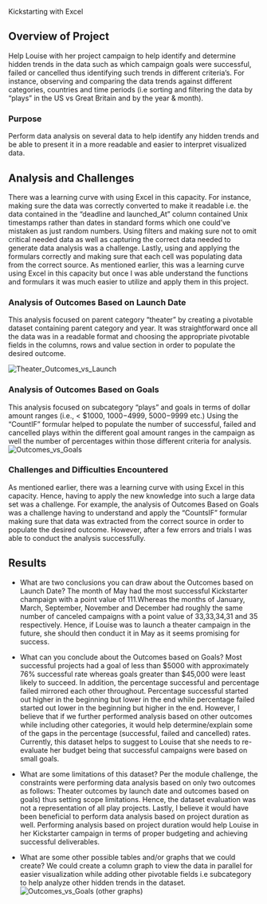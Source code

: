 Kickstarting with Excel
## Overview of Project
Help Louise with her project campaign to help identify and determine hidden trends in the data such as which campaign goals were successful, failed or cancelled thus identifying such trends in different criteria’s. For instance, observing and comparing the data trends against different categories, countries and time periods (i.e sorting and filtering the data by “plays” in the US vs Great Britain and by the year & month). 

### Purpose
Perform data analysis on several data to help identify any hidden trends and be able to present it in a more readable and easier to interpret visualized data.
## Analysis and Challenges
There was a learning curve with using Excel in this capacity. For instance, making sure the data was correctly converted to make it readable i.e. the data contained in the “deadline and launched_At” column contained Unix timestamps rather than dates in standard forms which one could’ve mistaken as just random numbers. Using filters and making sure not to omit critical needed data as well as capturing the correct data needed to generate data analysis was a challenge. Lastly, using and applying the formulars correctly and making sure that each cell was populating data from the correct source. As mentioned earlier, this was a learning curve using Excel in this capacity but once I was able understand the functions and formulars it was much easier to utilize and apply them in this project. 
  
### Analysis of Outcomes Based on Launch Date
This analysis focused on parent category “theater” by creating a pivotable dataset containing parent category and year. It was straightforward once all the data was in a readable format and choosing the appropriate pivotable fields in the columns, rows and value section in order to populate the desired outcome.

![Theater_Outcomes_vs_Launch](https://user-images.githubusercontent.com/89875689/132951432-ba8b6062-968a-4304-a1a0-e3558c088d54.png)

### Analysis of Outcomes Based on Goals
This analysis focused on subcategory “plays” and goals in terms of dollar amount ranges (i.e., < $1000, $1000-$4999, $5000-$9999 etc.) Using the “CountIF” formular helped to populate the number of successful, failed and cancelled plays within the different goal amount ranges in the campaign as well the number of percentages within those different criteria for analysis.
![Outcomes_vs_Goals](https://user-images.githubusercontent.com/89875689/132951439-2242a3b0-d0c8-4ebf-82e1-014605854ca6.png)

### Challenges and Difficulties Encountered
As mentioned earlier, there was a learning curve with using Excel in this capacity. Hence, having to apply the new knowledge into such a large data set was a challenge. For example, the analysis of Outcomes Based on Goals was a challenge having to understand and apply the “CountsIF” formular making sure that data was extracted from the correct source in order to populate the desired outcome. However, after a few errors and trials I was able to conduct the analysis successfully.

## Results
- What are two conclusions you can draw about the Outcomes based on Launch Date?
The month of May had the most successful Kickstarter champaign with a point value of 111.Whereas the months of January, March, September, November and December had roughly the same number of canceled campaigns with a point value of 33,33,34,31 and 35 respectively. Hence, if Louise was to launch a theater campaign in the future, she should then conduct it in May as it seems promising for success. 

- What can you conclude about the Outcomes based on Goals?
Most successful projects had a goal of less than $5000 with approximately 76% successful rate whereas goals greater than $45,000 were least likely to succeed. In addition, the percentage successful and percentage failed mirrored each other throughout. Percentage successful started out higher in the beginning but lower in the end while percentage failed started out lower in the beginning but higher in the end. However, I believe that if we further performed analysis based on other outcomes while including other categories, it would help determine/explain some of the gaps in the percentage (successful, failed and cancelled) rates. Currently, this dataset helps to suggest to Louise that she needs to re-evaluate her budget being that successful campaigns were based on small goals.  
- What are some limitations of this dataset?
Per the module challenge, the constraints were performing data analysis based on only two outcomes as follows: Theater outcomes by launch date and outcomes based on goals) thus setting scope limitations. Hence, the dataset evaluation was not a representation of all play projects. Lastly, I believe it would have been beneficial to perform data analysis based on project duration as well. Performing analysis based on project duration would help Louise in her Kickstarter campaign in terms of proper budgeting and achieving successful deliverables.

- What are some other possible tables and/or graphs that we could create?
We could create a column graph to view the data in parallel for easier visualization while adding other pivotable fields i.e subcategory to help analyze other hidden trends in the dataset. 
![Outcomes_vs_Goals (other graphs)](https://user-images.githubusercontent.com/89875689/132951446-e3aa4468-495c-49e5-9dc7-18338b1fc7f6.png)


  


